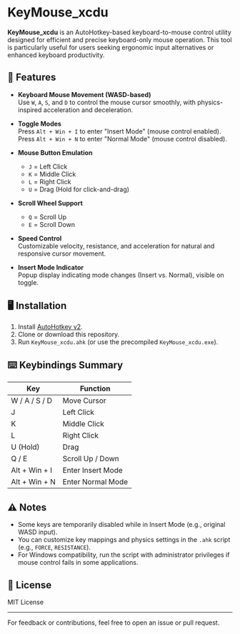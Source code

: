 # KeyMouse_xcdu

**KeyMouse_xcdu** is an AutoHotkey-based keyboard-to-mouse control utility designed for efficient and precise keyboard-only mouse operation. This tool is particularly useful for users seeking ergonomic input alternatives or enhanced keyboard productivity.

## 🔧 Features

- **Keyboard Mouse Movement (WASD-based)**  
  Use `W`, `A`, `S`, and `D` to control the mouse cursor smoothly, with physics-inspired acceleration and deceleration.

- **Toggle Modes**  
  Press `Alt + Win + I` to enter "Insert Mode" (mouse control enabled).  
  Press `Alt + Win + N` to enter "Normal Mode" (mouse control disabled).

- **Mouse Button Emulation**  
  - `J` = Left Click  
  - `K` = Middle Click  
  - `L` = Right Click  
  - `U` = Drag (Hold for click-and-drag)

- **Scroll Wheel Support**  
  - `Q` = Scroll Up  
  - `E` = Scroll Down

- **Speed Control**  
  Customizable velocity, resistance, and acceleration for natural and responsive cursor movement.

- **Insert Mode Indicator**  
  Popup display indicating mode changes (Insert vs. Normal), visible on toggle.

## 🖥️ Installation

1. Install [AutoHotkey v2](https://www.autohotkey.com/download/).
2. Clone or download this repository.
3. Run `KeyMouse_xcdu.ahk` (or use the precompiled `KeyMouse_xcdu.exe`).

## ⌨️ Keybindings Summary

| Key         | Function              |
|-------------|-----------------------|
| W / A / S / D | Move Cursor          |
| J           | Left Click            |
| K           | Middle Click          |
| L           | Right Click           |
| U (Hold)    | Drag                  |
| Q / E       | Scroll Up / Down      |
| Alt + Win + I | Enter Insert Mode   |
| Alt + Win + N | Enter Normal Mode   |

## ⚠️ Notes

- Some keys are temporarily disabled while in Insert Mode (e.g., original WASD input).
- You can customize key mappings and physics settings in the `.ahk` script (e.g., `FORCE`, `RESISTANCE`).
- For Windows compatibility, run the script with administrator privileges if mouse control fails in some applications.

## 📄 License

MIT License

---

For feedback or contributions, feel free to open an issue or pull request.
